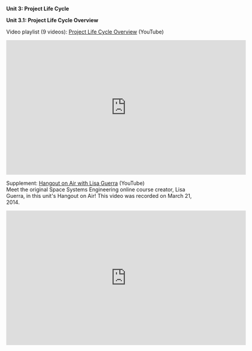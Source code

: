 **Unit 3: Project Life Cycle** <span id="3"></span>  

**Unit 3.1: Project Life Cycle Overview**  

Video playlist (9 videos): [Project Life Cycle Overview](https://www.youtube.com/watch?list=PLMrpXL7ZxXYWLoo9JLARsRyRFqp4Fv01N&v=kittbOWXuP0) (YouTube)  

<iframe width="640" height="360" src="https://www.youtube-nocookie.com/embed/kittbOWXuP0?list=PLMrpXL7ZxXYWLoo9JLARsRyRFqp4Fv01N" frameborder="0" allowfullscreen></iframe>

Supplement: [Hangout on Air with Lisa Guerra](https://youtu.be/62LeCPDTTWw) (YouTube)  
Meet the original Space Systems Engineering online course creator, Lisa
Guerra, in this unit's Hangout on Air! This video was recorded on March
21, 2014.  

<iframe width="640" height="360" src="https://www.youtube-nocookie.com/embed/62LeCPDTTWw?rel=0" frameborder="0" allowfullscreen></iframe>


